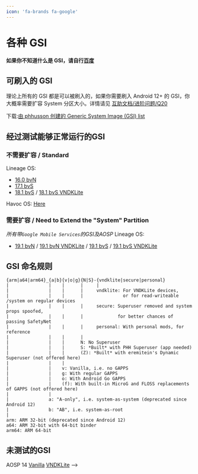 ```yaml
---
icon: 'fa-brands fa-google'
---
```

# 各种 GSI

**如果你不知道什么是 GSI，请自行[百度](https://www.baidu.com)**

## 可刷入的 GSI

理论上所有的 GSI 都是可以被刷入的，如果你需要刷入 Android 12+ 的 GSI，你大概率需要扩容 System 分区大小。详情请见 [互助文档/进阶问题/Q20](https://docs.midrai.cn/#/%E5%90%84%E7%B1%BB%E6%96%87%E6%A1%A3/%E4%BA%92%E5%8A%A9%E6%96%87%E6%A1%A3/%E8%BF%9B%E9%98%B6%E9%97%AE%E9%A2%98?id=q20%e6%88%91%e5%8f%af%e4%bb%a5%e6%89%a9%e5%ae%b9-system-%e5%88%86%e5%8c%ba%e5%90%97%ef%bc%9f)

下载:[由 phhusson 创建的 Generic System Image (GSI) list](https://github.com/phhusson/treble_experimentations/wiki/Generic-System-Image-%28GSI%29-list)

## 经过测试能够正常运行的GSI
### 不需要扩容 / Standard
Lineage OS:
* [16.0 bvN](https://sourceforge.net/projects/andyyan-gsi/files/lineage-16.x/lineage-16.0-20191017-UNOFFICIAL-treble_a64_bvN.img.xz/download)
* [17.1 bvS](https://sourceforge.net/projects/andyyan-gsi/files/lineage-17.x/lineage-17.1-20210808-UNOFFICIAL-treble_a64_bvS.img.xz/download)
* [18.1 bvS](https://sourceforge.net/projects/andyyan-gsi/files/lineage-18.x/lineage-18.1-20220715-UNOFFICIAL-a64_bvS.img.xz/download) /
[18.1 bvS VNDKLite](https://sourceforge.net/projects/andyyan-gsi/files/lineage-18.x/lineage-18.1-20220715-UNOFFICIAL-a64_bvS-vndklite.img.xz/download)

Havoc OS:
[Here](https://sourceforge.net/projects/havoc-os/files/a64-ab/)
### 需要扩容 / Need to Extend the "System" Partition
*所有带`Google Mobile Services`的GSI及AOSP*
Lineage OS:
* [19.1 bvN](https://sourceforge.net/projects/andyyan-gsi/files/lineage-19.x/lineage-19.1-20231017-UNOFFICIAL-a64_bvN.img.xz/download) /
[19.1 bvN VNDKLite](https://sourceforge.net/projects/andyyan-gsi/files/lineage-19.x/lineage-19.1-20231017-UNOFFICIAL-a64_bvN-vndklite.img.xz/download) /
[19.1 bvS](https://sourceforge.net/projects/andyyan-gsi/files/lineage-19.x/lineage-19.1-20231017-UNOFFICIAL-a64_bvS.img.xz/download) /
[19.1 bvS VNDKLite](https://sourceforge.net/projects/andyyan-gsi/files/lineage-19.x/lineage-19.1-20231017-UNOFFICIAL-a64_bvS-vndklite.img.xz/download)
## GSI 命名规则
```
{arm|a64|arm64}_{a|b}{v|o|g}{N|S}-{vndklite|secure|personal}
|               |    |      |     |
|               |    |      |     vndklite: For VNDKLite devices,
|               |    |      |               or for read-writeable /system on regular devices
|               |    |      |     secure: Superuser removed and system props spoofed,
|               |    |      |             for better chances of passing SafetyNet
|               |    |      |     personal: With personal mods, for reference
|               |    |      |
|               |    |      N: No Superuser
|               |    |      S: *Built* with PHH Superuser (app needed)
|               |    |      (Z): *Built* with eremitein's Dynamic Superuser (not offered here)
|               |    |
|               |    v: Vanilla, i.e. no GAPPS
|               |    g: With regular GAPPS
|               |    o: With Android Go GAPPS
|               |    (f): With built-in MicroG and FLOSS replacements of GAPPS (not offered here)
|               |
|               a: "A-only", i.e. system-as-system (deprecated since Android 12)
|               b: "AB", i.e. system-as-root
|
arm: ARM 32-bit (deprecated since Android 12)
a64: ARM 32-bit with 64-bit binder
arm64: ARM 64-bit
```

## 未测试的GSI
AOSP 14
    [Vanilla](https://github.com/TrebleDroid/treble_experimentations/releases/download/ci-20231220/system-td-arm64-ab-vanilla.img.xz)
    [VNDKLite](https://github.com/TrebleDroid/treble_experimentations/releases/download/ci-20231220/system-td-arm64-ab-vndklite-vanilla.img.xz) -->

